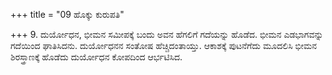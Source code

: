 +++
title = "09 ಹೊಕ್ಕು ಕುರುಪತಿ"

+++
9. ದುರ್ಯೋಧನ, ಭೀಮನ ಸಮೀಪಕ್ಕೆ ಬಂದು ಅವನ ಹೆಗಲಿಗೆ ಗದೆಯನ್ನು ಹೊಡೆದ. ಭೀಮನ ಎಡಭಾಗವನ್ನು ಗದೆಯಿಂದ ಘಾತಿಸಿದನು.  ದುರ್ಯೋಧನನ ಸಂತೋಷ ಹೆಚ್ಚಿದಂತಾಯ್ತು. ಆಕಾಶಕ್ಕೆ ಪುಟನೆಗೆದು ಮೂದಲಿಸಿ ಭೀಮನ ಶಿರಸ್ತ್ರಾಣಕ್ಕೆ ಹೊಡೆದು ದುರ್ಯೋಧನ ಕೋಪದಿಂದ ಆರ್ಭಟಿಸಿದ.